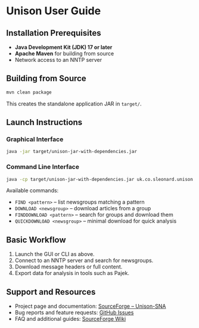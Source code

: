# Unison User Guide

## Installation Prerequisites
- **Java Development Kit (JDK) 17 or later**
- **Apache Maven** for building from source
- Network access to an NNTP server

## Building from Source
```bash
mvn clean package
```
This creates the standalone application JAR in `target/`.

## Launch Instructions
### Graphical Interface
```bash
java -jar target/unison-jar-with-dependencies.jar
```
### Command Line Interface
```bash
java -cp target/unison-jar-with-dependencies.jar uk.co.sleonard.unison.input.UNISoNCLI <COMMAND> <ARG>
```
Available commands:
- `FIND <pattern>` – list newsgroups matching a pattern
- `DOWNLOAD <newsgroup>` – download articles from a group
- `FINDDOWNLOAD <pattern>` – search for groups and download them
- `QUICKDOWNLOAD <newsgroup>` – minimal download for quick analysis

## Basic Workflow
1. Launch the GUI or CLI as above.
2. Connect to an NNTP server and search for newsgroups.
3. Download message headers or full content.
4. Export data for analysis in tools such as Pajek.

## Support and Resources
- Project page and documentation: [SourceForge – Unison-SNA](https://sourceforge.net/projects/unison-sna/)
- Bug reports and feature requests: [GitHub Issues](https://github.com/leonarduk/unison/issues)
- FAQ and additional guides: [SourceForge Wiki](https://sourceforge.net/p/unison-sna/wiki/FAQ/)

